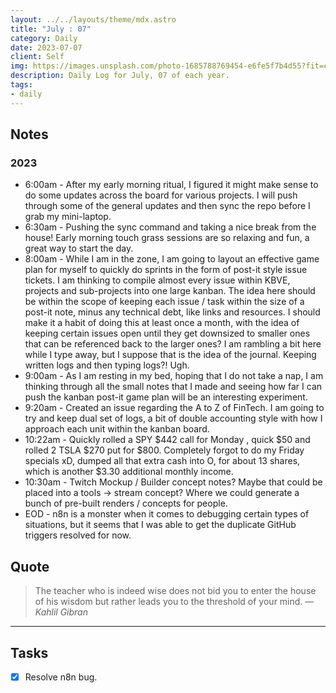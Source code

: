 ```yaml
---
layout: ../../layouts/theme/mdx.astro
title: "July : 07"
category: Daily
date: 2023-07-07
client: Self
img: https://images.unsplash.com/photo-1685788769454-e6fe5f7b4d55?fit=crop&q=85&w=1400&h=700
description: Daily Log for July, 07 of each year.
tags:
- daily
---
```


## Notes

### 2023
- 6:00am - After my early morning ritual, I figured it might make sense to do some updates across the board for various projects. I will push through some of the general updates and then sync the repo before I grab my mini-laptop.
- 6:30am - Pushing the sync command and taking a nice break from the house! Early morning touch grass sessions are so relaxing and fun, a great way to start the day.
- 8:00am - While I am in the zone, I am going to layout an effective game plan for myself to quickly do sprints in the form of post-it style issue tickets. I am thinking to compile almost every issue within KBVE, projects and sub-projects into one large kanban. The idea here should be within the scope of keeping each issue / task within the size of a post-it note, minus any technical debt, like links and resources. I should make it a habit of doing this at least once a month, with the idea of keeping certain issues open until they get downsized to smaller ones that can be referenced back to the larger ones? I am rambling a bit here while I type away, but I suppose that is the idea of the journal. Keeping written logs and then typing logs?! Ugh.
- 9:00am - As I am resting in my bed, hoping that I do not take a nap, I am thinking through all the small notes that I made and seeing how far I can push the kanban post-it game plan will be an interesting experiment. 
- 9:20am - Created an issue regarding the A to Z of FinTech. I am going to try and keep dual set of logs, a bit of double accounting style with how I approach each unit within the kanban board. 
- 10:22am - Quickly rolled a SPY $442 call for Monday , quick $50 and rolled 2 TSLA $270 put for $800. Completely forgot to do my Friday specials xD, dumped all that extra cash into O, for about 13 shares, which is another $3.30 additional monthly income. 
- 10:30am - Twitch Mockup / Builder concept notes? Maybe that could be placed into a tools -> stream concept? Where we could generate a bunch of pre-built renders / concepts for people. 
- EOD - n8n is a monster when it comes to debugging certain types of situations, but it seems that I was able to get the duplicate GitHub triggers resolved for now.

## Quote

> The teacher who is indeed wise does not bid you to enter the house of his wisdom but rather leads you to the threshold of your mind.
> — <cite>Kahlil Gibran</cite>

---

## Tasks

- [x] Resolve n8n bug.